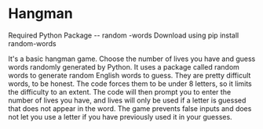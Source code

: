 # Hangman
Required Python Package -- random -words
Download using pip install random-words

It's a basic hangman game. Choose the number of lives you have and guess words randomly generated by Python. It uses a package called
random words to generate random English words to guess. They are pretty difficult words, to be honest. The code forces them to be under 8
letters, so it limits the difficulty to an extent. The code will then prompt you to enter the number of lives you have, and lives will 
only be used if a letter is guessed that does not appear in the word. The game prevents false inputs and does not let you use a 
letter if you have previously used it in your guesses. 

